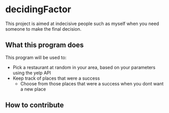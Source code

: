 # decidingFactor

This project is aimed at indecisive people such as myself when you need someone to make the final decision. 

## What this program does
This program will be used to:
- Pick a restaurant at random in your area, based on your parameters using the yelp API
- Keep track of places that were a success
  - Choose from those places that were a success when you dont want a new place
  
## How to contribute

